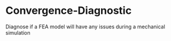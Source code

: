 # Convergence-Diagnostic
Diagnose if a FEA model will have any issues during a mechanical simulation
